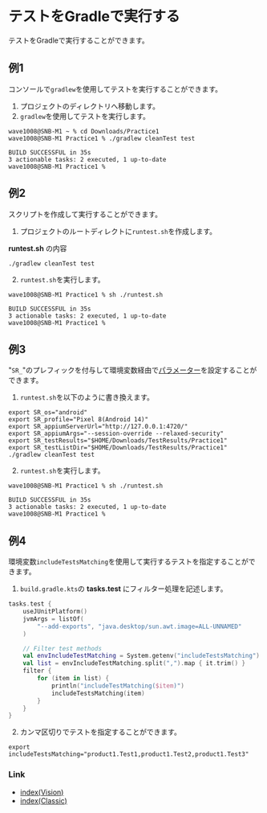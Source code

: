 # テストをGradleで実行する

テストをGradleで実行することができます。

## 例1

コンソールで`gradlew`を使用してテストを実行することができます。

1. プロジェクトのディレクトリへ移動します。
2. `gradlew`を使用してテストを実行します。

```
wave1008@SNB-M1 ~ % cd Downloads/Practice1
wave1008@SNB-M1 Practice1 % ./gradlew cleanTest test

BUILD SUCCESSFUL in 35s
3 actionable tasks: 2 executed, 1 up-to-date
wave1008@SNB-M1 Practice1 %
```

## 例2

スクリプトを作成して実行することができます。

1. プロジェクトのルートディレクトに`runtest.sh`を作成します。

**runtest.sh** の内容

```
./gradlew cleanTest test
```

2. `runtest.sh`を実行します。

```
wave1008@SNB-M1 Practice1 % sh ./runtest.sh         

BUILD SUCCESSFUL in 35s
3 actionable tasks: 2 executed, 1 up-to-date
wave1008@SNB-M1 Practice1 % 
```

## 例3

"`SR_`"のプレフィックを付与して環境変数経由で[パラメーター](../../basic/parameter/parameters_ja.md)を設定することができます。

1. `runtest.sh`を以下のように書き換えます。

```
export SR_os="android"
export SR_profile="Pixel 8(Android 14)"
export SR_appiumServerUrl="http://127.0.0.1:4720/"
export SR_appiumArgs="--session-override --relaxed-security"
export SR_testResults="$HOME/Downloads/TestResults/Practice1"
export SR_testListDir="$HOME/Downloads/TestResults/Practice1"
./gradlew cleanTest test
```

2. `runtest.sh`を実行します。

```
wave1008@SNB-M1 Practice1 % sh ./runtest.sh 

BUILD SUCCESSFUL in 35s
3 actionable tasks: 2 executed, 1 up-to-date
wave1008@SNB-M1 Practice1 % 
```

## 例4

環境変数`includeTestsMatching`を使用して実行するテストを指定することができます。

1. `build.gradle.kts`の **tasks.test** にフィルター処理を記述します。

```kotlin
tasks.test {
    useJUnitPlatform()
    jvmArgs = listOf(
        "--add-exports", "java.desktop/sun.awt.image=ALL-UNNAMED"
    )

    // Filter test methods
    val envIncludeTestMatching = System.getenv("includeTestsMatching") ?: "*"
    val list = envIncludeTestMatching.split(",").map { it.trim() }
    filter {
        for (item in list) {
            println("includeTestMatching($item)")
            includeTestsMatching(item)
        }
    }
}
```

2. カンマ区切りでテストを指定することができます。

```
export includeTestsMatching="product1.Test1,product1.Test2,product1.Test3"
```

### Link

- [index(Vision)](../../index_ja.md)
- [index(Classic)](../../classic/index_ja.md)
